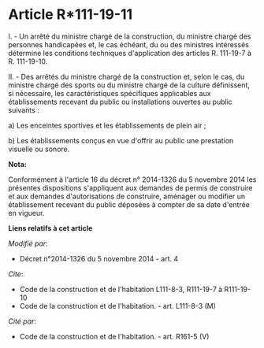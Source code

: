 # Article R*111-19-11

I. - Un arrêté du ministre chargé de la construction, du ministre chargé des personnes handicapées et, le cas échéant, du ou
des ministres intéressés détermine les conditions techniques d'application des articles R. 111-19-7 à R. 111-19-10.

II. - Des arrêtés du ministre chargé de la construction et, selon le cas, du ministre chargé des sports ou du ministre chargé
de la culture définissent, si nécessaire, les caractéristiques spécifiques applicables aux établissements recevant du public
ou installations ouvertes au public suivants :

a) Les enceintes sportives et les établissements de plein air ;

b) Les établissements conçus en vue d'offrir au public une prestation visuelle ou sonore.

**Nota:**

Conformément à l'article 16 du décret n° 2014-1326 du 5 novembre 2014 les présentes dispositions s'appliquent aux demandes de
permis de construire et aux demandes d'autorisations de construire, aménager ou modifier un établissement recevant du public
déposées à compter de sa date d'entrée en vigueur.

**Liens relatifs à cet article**

_Modifié par_:

  - Décret n°2014-1326 du 5 novembre 2014 - art. 4

_Cite_:

  - Code de la construction et de l'habitation L111-8-3, R111-19-7 à R111-19-10
  - Code de la construction et de l'habitation. - art. L111-8-3 (M)

_Cité par_:

  - Code de la construction et de l'habitation. - art. R161-5 (V)
